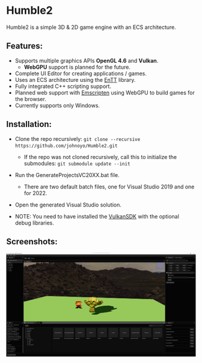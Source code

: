 # Humble2

Humble2 is a simple 3D & 2D game engine with an ECS architecture.

Features:
---------

- Supports multiple graphics APIs **OpenGL 4.6** and **Vulkan**.
    - **WebGPU**  support is planned for the future.
- Complete UI Editor for creating applications / games.
- Uses an ECS architecture using the [EnTT](https://github.com/skypjack/entt) library.
- Fully integrated C++ scripting support.
- Planned web support with [Emscripten](https://github.com/emscripten-core/emsdk) using WebGPU to build games for the browser.
- Currently supports only Windows.

Installation:
-------------

- Clone the repo recursively: ```git clone --recursive https://github.com/johnoyo/Humble2.git```
    - If the repo was not cloned recursively, call this to initialize the submodules: ```git submodule update --init```
- Run the GenerateProjectsVC20XX.bat file.
    - There are two default batch files, one for Visual Studio 2019 and one for 2022.
- Open the generated Visual Studio solution.

- NOTE: You need to have installed the [VulkanSDK](https://vulkan.lunarg.com/sdk/home) with the optional debug libraries.

Screenshots:
------------
![alt text](Resources/Screenshots/editor-0.png)
